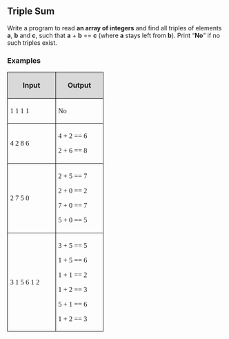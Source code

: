 <H2 LANG="bg-BG" CLASS="western"><SPAN LANG="en-US">Triple Sum</SPAN></H2>
<P STYLE="margin-top: 0.06in">Write a program to read <B>an array of
integers</B> and find all triples of elements <B>a</B>, <B>b</B> and
<B>c</B>, such that <B>a</B> + <B>b</B> == <B>c</B> <SPAN LANG="bg-BG">(</SPAN>where
<B>a</B> stays left from <B>b</B>). Print “<B>No</B>” if no such
triples exist.</P>
<H3 CLASS="western">Examples</H3>
<TABLE WIDTH=216 CELLPADDING=4 CELLSPACING=0>
	<COL WIDTH=99>
	<COL WIDTH=98>
	<TR>
		<TD WIDTH=99 BGCOLOR="#d9d9d9" STYLE="border: 1px solid #00000a; padding-top: 0.04in; padding-bottom: 0.04in; padding-left: 0.06in; padding-right: 0.06in">
			<P ALIGN=CENTER><B>Input</B></P>
		</TD>
		<TD WIDTH=98 BGCOLOR="#d9d9d9" STYLE="border: 1px solid #00000a; padding-top: 0.04in; padding-bottom: 0.04in; padding-left: 0.06in; padding-right: 0.06in">
			<P ALIGN=CENTER><B>Output</B></P>
		</TD>
	</TR>
	<TR>
		<TD WIDTH=99 STYLE="border: 1px solid #00000a; padding-top: 0.04in; padding-bottom: 0.04in; padding-left: 0.06in; padding-right: 0.06in">
			<P><FONT FACE="Consolas, serif">1 1 1 1</FONT></P>
		</TD>
		<TD WIDTH=98 STYLE="border: 1px solid #00000a; padding-top: 0.04in; padding-bottom: 0.04in; padding-left: 0.06in; padding-right: 0.06in">
			<P><FONT FACE="Consolas, serif">No</FONT></P>
		</TD>
	</TR>
	<TR>
		<TD WIDTH=99 STYLE="border: 1px solid #00000a; padding-top: 0.04in; padding-bottom: 0.04in; padding-left: 0.06in; padding-right: 0.06in">
			<P><FONT FACE="Consolas, serif">4 2 8 6</FONT></P>
		</TD>
		<TD WIDTH=98 STYLE="border: 1px solid #00000a; padding-top: 0.04in; padding-bottom: 0.04in; padding-left: 0.06in; padding-right: 0.06in">
			<P STYLE="margin-bottom: 0in"><FONT FACE="Consolas, serif">4 + 2
			== 6</FONT></P>
			<P><FONT FACE="Consolas, serif">2 + 6 == 8</FONT></P>
		</TD>
	</TR>
	<TR>
		<TD WIDTH=99 STYLE="border: 1px solid #00000a; padding-top: 0.04in; padding-bottom: 0.04in; padding-left: 0.06in; padding-right: 0.06in">
			<P><FONT FACE="Consolas, serif">2 7 5 0</FONT></P>
		</TD>
		<TD WIDTH=98 STYLE="border: 1px solid #00000a; padding-top: 0.04in; padding-bottom: 0.04in; padding-left: 0.06in; padding-right: 0.06in">
			<P STYLE="margin-bottom: 0in"><FONT FACE="Consolas, serif">2 + 5
			== 7</FONT></P>
			<P STYLE="margin-bottom: 0in"><FONT FACE="Consolas, serif">2 + 0
			== 2</FONT></P>
			<P STYLE="margin-bottom: 0in"><FONT FACE="Consolas, serif">7 + 0
			== 7</FONT></P>
			<P><FONT FACE="Consolas, serif">5 + 0 == 5</FONT></P>
		</TD>
	</TR>
	<TR>
		<TD WIDTH=99 STYLE="border: 1px solid #00000a; padding-top: 0.04in; padding-bottom: 0.04in; padding-left: 0.06in; padding-right: 0.06in">
			<P><FONT FACE="Consolas, serif">3 1 5 6 1 2</FONT></P>
		</TD>
		<TD WIDTH=98 STYLE="border: 1px solid #00000a; padding-top: 0.04in; padding-bottom: 0.04in; padding-left: 0.06in; padding-right: 0.06in">
			<P STYLE="margin-bottom: 0in"><FONT FACE="Consolas, serif">3 + 5
			== 5</FONT></P>
			<P STYLE="margin-bottom: 0in"><FONT FACE="Consolas, serif">1 + 5
			== 6</FONT></P>
			<P STYLE="margin-bottom: 0in"><FONT FACE="Consolas, serif">1 + 1
			== 2</FONT></P>
			<P STYLE="margin-bottom: 0in"><FONT FACE="Consolas, serif">1 + 2
			== 3</FONT></P>
			<P STYLE="margin-bottom: 0in"><FONT FACE="Consolas, serif">5 + 1
			== 6</FONT></P>
			<P><FONT FACE="Consolas, serif">1 + 2 == 3</FONT></P>
		</TD>
	</TR>
</TABLE>